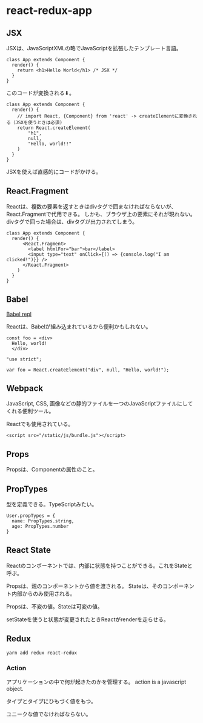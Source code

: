 # react-redux-app

## JSX
JSXは、JavaScriptXMLの略でJavaScriptを拡張したテンプレート言語。


```
class App extends Component {
  render() {
    return <h1>Hello World</h1> /* JSX */
  }
}
```

このコードが変換される⬇︎。 

```
class App extends Component {
  render() {
    // import React, {Component} from 'react' -> createElementに変換される（JSXを使うときは必須)
    return React.createElement(
        "h1",
        null,
        "Hello, world!!"
    )
  }
}
```

JSXを使えば直感的にコードがかける。


## React.Fragment

Reactは、複数の要素を返すときはdivタグで囲まなければならないが、React.Fragmentで代用できる。
しかも、ブラウザ上の要素にそれが現れない。divタグで囲った場合は、divタグが出力されてしまう。


```
class App extends Component {
  render() {
      <React.Fragment>
        <label htmlFor="bar">bar</label>
        <input type="text" onClick={() => {console.log("I am clicked!")}} />
      </React.Fragment>
    )
  }
}
```

## Babel
[Babel repl](https://babeljs.io/repl)

Reactは、Babelが組み込まれているから便利かもしれない。

```
const foo = <div>
  Hello, world!
  </div>
```

```
"use strict";

var foo = React.createElement("div", null, "Hello, world!");
```

## Webpack

JavaScript, CSS, 画像などの静的ファイルを一つのJavaScriptファイルにしてくれる便利ツール。

Reactでも使用されている。

```
<script src="/static/js/bundle.js"></script>
```


## Props
Propsは、Componentの属性のこと。

## PropTypes
型を定義できる。TypeScriptみたい。

```
User.propTypes = {
  name: PropTypes.string,
  age: PropTypes.number
}
```

## React State
Reactのコンポーネントでは、内部に状態を持つことができる。これをStateと呼ぶ。

Propsは、親のコンポーネントから値を渡される。
Stateは、そのコンポーネント内部からのみ使用される。

Propsは、不変の値。Stateは可変の値。

setStateを使うと状態が変更されたときReactがrenderを走らせる。

## Redux

```
yarn add redux react-redux
```

### Action
アプリケーションの中で何が起きたのかを管理する。
action is a javascript object.

タイプとタイプにひもづく値をもつ。

ユニークな値でなければならない。

